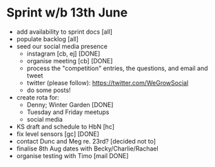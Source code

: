 Sprint w/b 13th June
===

- add availability to sprint docs [all]
- populate backlog [all]
- seed our social media presence
  - instagram [cb, ej] [DONE]
  - organise meeting [cb] [DONE]
  - process the "competition" entries, the questions, and email and tweet
  - twitter (please follow): https://twitter.com/WeGrowSocial
  - do some posts!
- create rota for:
  - Denny; Winter Garden [DONE]
  - Tuesday and Friday meetups
  - social media
- KS draft and schedule to HbN [hc]
- fix level sensors [gc] [DONE]
- contact Dunc and Meg re. 23rd? [decided not to]
- finalise 8th Aug dates with Becky/Charlie/Rachael
- organise testing with Timo [mail DONE]
